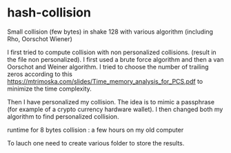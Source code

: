 # hash-collision
Small collision (few bytes) in shake 128 with various algorithm (including Rho, Oorschot Wiener)

I first tried to compute collision with non personalized collisions. (result in the file non personalized). I first used a brute force algorithm and then a van Oorschot and Weiner algorithm. I tried to choose the number of trailing zeros according to this https://mtrimoska.com/slides/Time_memory_analysis_for_PCS.pdf to minimize the time complexity. 

Then I have personalized my collision. The idea is to mimic a passphrase (for example of a crypto currency hardware wallet). I then changed both my algorithm to find personalized collision. 

runtime for 8 bytes collision : a few hours on my old computer

To lauch one need to create various folder to store the results.
